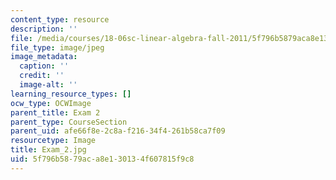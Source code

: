 ```yaml
---
content_type: resource
description: ''
file: /media/courses/18-06sc-linear-algebra-fall-2011/5f796b5879aca8e130134f607815f9c8_Exam_2.jpg
file_type: image/jpeg
image_metadata:
  caption: ''
  credit: ''
  image-alt: ''
learning_resource_types: []
ocw_type: OCWImage
parent_title: Exam 2
parent_type: CourseSection
parent_uid: afe66f8e-2c8a-f216-34f4-261b58ca7f09
resourcetype: Image
title: Exam_2.jpg
uid: 5f796b58-79ac-a8e1-3013-4f607815f9c8
---
```

